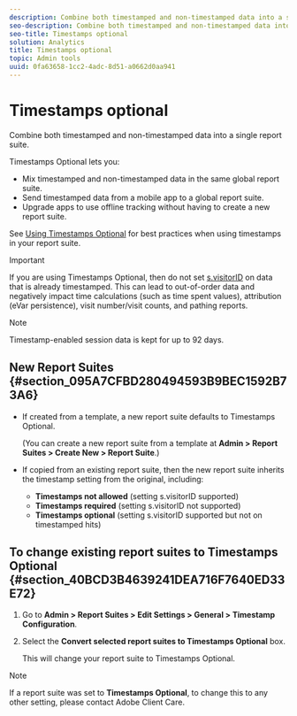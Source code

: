 ```yaml
---
description: Combine both timestamped and non-timestamped data into a single report suite.
seo-description: Combine both timestamped and non-timestamped data into a single report suite.
seo-title: Timestamps optional
solution: Analytics
title: Timestamps optional
topic: Admin tools
uuid: 0fa63658-1cc2-4adc-8d51-a0662d0aa941
---
```


# Timestamps optional

Combine both timestamped and non-timestamped data into a single report suite.

Timestamps Optional lets you:

* Mix timestamped and non-timestamped data in the same global report suite. 
* Send timestamped data from a mobile app to a global report suite. 
* Upgrade apps to use offline tracking without having to create a new report suite.

See [Using Timestamps Optional](https://marketing.adobe.com/resources/help/en_US/sc/implement/?f=timestamps-overview) for best practices when using timestamps in your report suite.

>[!IMPORTANT]
>
>If you are using Timestamps Optional, then do not set [s.visitorID](https://marketing.adobe.com/resources/help/en_US/sc/implement/?f=visid_custom) on data that is already timestamped. This can lead to out-of-order data and negatively impact time calculations (such as time spent values), attribution (eVar persistence), visit number/visit counts, and pathing reports.

>[!NOTE]
>
>Timestamp-enabled session data is kept for up to 92 days.

## New Report Suites {#section_095A7CFBD280494593B9BEC1592B73A6}

* If created from a template, a new report suite defaults to Timestamps Optional.

  (You can create a new report suite from a template at **Admin > Report Suites > Create New > Report Suite**.) 
* If copied from an existing report suite, then the new report suite inherits the timestamp setting from the original, including:

    * **Timestamps not allowed** (setting s.visitorID supported) 
    * **Timestamps required** (setting s.visitorID not supported) 
    * **Timestamps optional** (setting s.visitorID supported but not on timestamped hits)

## To change existing report suites to Timestamps Optional {#section_40BCD3B4639241DEA716F7640ED33E72}

1. Go to **Admin > Report Suites > Edit Settings > General > Timestamp Configuration**. 
1. Select the **Convert selected report suites to Timestamps Optional** box.

   This will change your report suite to Timestamps Optional.

>[!NOTE]
>
>If a report suite was set to **Timestamps Optional**, to change this to any other setting, please contact Adobe Client Care.

